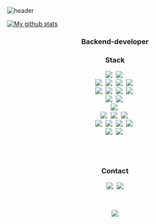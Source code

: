 ![header](https://capsule-render.vercel.app/api?type=soft&color=auto&height=150&section=header&text=JongGeunKwon&fontSize=50&animation=twinkling) 

[![My github stats](https://github-readme-stats.vercel.app/api?username=ngc72938)](https://github.com/anuraghazra/github-readme-stats)

<h3 align="center">Backend-developer</h3> 
<h3 align="center">Stack</h3> 
<p align="center">
    <img src="https://img.shields.io/badge/Java-007396?style=plastic&logo=Java&logoColor=white"/></a>&nbsp 
    <img src="https://img.shields.io/badge/Kotlin-0095D5?style=plastic&logo=Kotlin&logoColor=white"/></a>&nbsp
    <br> 
    <img src="https://img.shields.io/badge/SpringBoot-6DB33F?style=plastic&logo=Spring&logoColor=white"/></a>&nbsp 
    <img src="https://img.shields.io/badge/SpringCloud-6DB33F?style=plastic&logo=Spring&logoColor=white"/></a>&nbsp 
    <img src="https://img.shields.io/badge/SpringData-6DB33F?style=plastic&logo=Spring&logoColor=white"/></a>&nbsp 
    <img src="https://img.shields.io/badge/SpringBatch-6DB33F?style=plastic&logo=Spring&logoColor=white"/></a>&nbsp 
    <br> 
    <img src="https://img.shields.io/badge/MySQL-4479A1?style=plastic&logo=MySQL&logoColor=white"/></a>&nbsp
    <img src="https://img.shields.io/badge/MariaDB-003545?style=plastic&logo=MariaDB&logoColor=white"/></a>&nbsp 
    <img src="https://img.shields.io/badge/Oracle-F80000?style=plastic&logo=Oracle&logoColor=white"/></a>&nbsp 
    <img src="https://img.shields.io/badge/PostgreSQL-336791?style=plastic&logo=PostgreSQL&logoColor=white"/></a>&nbsp 
    <br> 
    <img src="https://img.shields.io/badge/Redis-DC382D?style=plastic&logo=Redis&logoColor=white"/></a>&nbsp 
    <img src="https://img.shields.io/badge/MongoDB-47A248?style=plastic&logo=MongoDB&logoColor=white"/></a>&nbsp
    <br> 
    <img src="https://img.shields.io/badge/aws-333664?style=plastic&logo=amazon-aws&logoColor=white"/></a>&nbsp 
    <br> <img src="https://img.shields.io/badge/Python-3766AB?style=plastic&logo=Python&logoColor=black"/></a>&nbsp 
    <img src="https://img.shields.io/badge/JavaScript-F7DF1E?style=plastic&logo=JavaScript&logoColor=black"/></a>&nbsp 
    <img src="https://img.shields.io/badge/TypeScript-3178C6?style=plastic&logo=TypeScript&logoColor=black"/></a>&nbsp
    <br> 
    <img src="https://img.shields.io/badge/React-61DAF8?style=plastic&logo=React&logoColor=black"/></a>&nbsp
    <img src="https://img.shields.io/badge/Vue.js-4FC08D?style=plastic&logo=Vue.js&logoColor=black"/></a>&nbsp
    <img src="https://img.shields.io/badge/Electron-47848F?style=plastic&logo=Electron&logoColor=black"/></a>&nbsp
    <img src="https://img.shields.io/badge/Node.js-339933?style=plastic&logo=Node.js&logoColor=black"/></a>&nbsp
    <br> 
    <img src="https://img.shields.io/badge/HTML5-E34F26?style=plastic&logo=HTML5&logoColor=black"/></a>&nbsp
    <img src="https://img.shields.io/badge/CSS3-1572B6?style=plastic&logo=CSS3&logoColor=black"/></a>&nbsp
    <br>     
</p> 


<br><br>
<h3 align="center">Contact</h3>
<p align="center">
  <a href="https://dev-history.tistory.com"><img src="https://img.shields.io/badge/Tech%20Blog-11B48A?style=plastic&logo=tiger&logoColor=gray&link=https://dev-history.tistory.com"/></a>&nbsp
  <a href="mailto:ngc72938@gmail.com"><img src="https://img.shields.io/badge/Gmail-d14836?style=plastic&logo=Gmail&logoColor=white&link=ngc72938@gmailcom"/></a>
</p>
<br>

<p align="center">
  <a href="https://hits.seeyoufarm.com"><img src="https://hits.seeyoufarm.com/api/count/incr/badge.svg?url=https://github.com/ngc72938&count_bg=%23ED6DA3&title_bg=%2386757E&icon=github.svg&icon_color=%23E1DEDE&title=hits&edge_flat=false"/></a>
</p>
